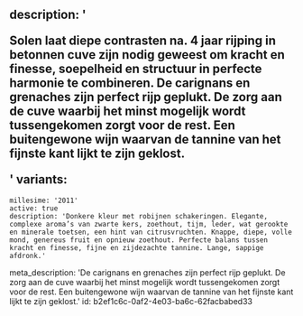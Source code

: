 description: '<p>Solen laat diepe contrasten na. 4 jaar rijping in betonnen cuve zijn nodig geweest om kracht en finesse, soepelheid en structuur in perfecte harmonie te combineren. De carignans en grenaches zijn perfect rijp geplukt. De zorg aan de cuve waarbij het minst mogelijk wordt tussengekomen zorgt voor de rest. Een buitengewone wijn waarvan de tannine van het fijnste kant lijkt te zijn geklost.</p>'
variants:
  -
    millesime: '2011'
    active: true
    description: 'Donkere kleur met robijnen schakeringen. Elegante, complexe aroma’s van zwarte kers, zoethout, tijm, leder, wat gerookte en minerale toetsen, een hint van citrusvruchten. Knappe, diepe, volle mond, genereus fruit en opnieuw zoethout. Perfecte balans tussen kracht en finesse, fijne en zijdezachte tannine. Lange, sappige afdronk.'
meta_description: 'De carignans en grenaches zijn perfect rijp geplukt. De zorg aan de cuve waarbij het minst mogelijk wordt tussengekomen zorgt voor de rest. Een buitengewone wijn waarvan de tannine van het fijnste kant lijkt te zijn geklost.'
id: b2ef1c6c-0af2-4e03-ba6c-62facbabed33
